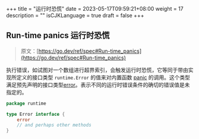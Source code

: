 +++
title = "运行时恐慌"
date = 2023-05-17T09:59:21+08:00
weight = 17
description = ""
isCJKLanguage = true
draft = false
+++
## Run-time panics 运行时恐慌

> 原文：[https://go.dev/ref/spec#Run-time_panics](https://go.dev/ref/spec#Run-time_panics)

​	执行错误，如试图对一个数组进行超界索引，会触发运行时恐慌，它等同于带由实现所定义的接口类型 `runtime.Error` 的值来对内置函数 [panic](../Built-inFunctions#handling-panics-处理恐慌) 的调用。这个类型满足预先声明的接口类型[error](../Errors)。表示不同的运行时错误条件的确切的错误值是未指定的。

```go 
package runtime

type Error interface {
	error
	// and perhaps other methods
}
```
